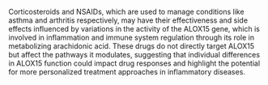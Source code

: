Corticosteroids and NSAIDs, which are used to manage conditions like asthma and arthritis respectively, may have their effectiveness and side effects influenced by variations in the activity of the ALOX15 gene, which is involved in inflammation and immune system regulation through its role in metabolizing arachidonic acid. These drugs do not directly target ALOX15 but affect the pathways it modulates, suggesting that individual differences in ALOX15 function could impact drug responses and highlight the potential for more personalized treatment approaches in inflammatory diseases.